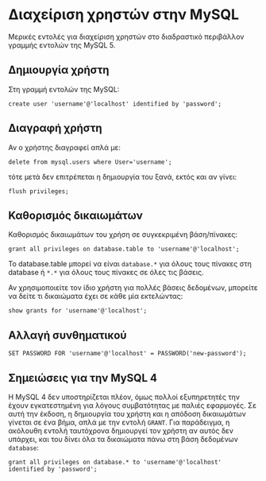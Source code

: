 <!-- -
Title: Διαχείριση χρηστών στην MySQL
First Published: 2011-11-20
Last Updated: 2014-07-05
- -->

Διαχείριση χρηστών στην MySQL
=============================

Μερικές εντολές για διαχείριση χρηστών στο διαδραστικό περιβάλλον γραμμής 
εντολών της MySQL 5. 

Δημιουργία χρήστη
-----------------

Στη γραμμή εντολών της MySQL:

```mysql
create user 'username'@'localhost' identified by 'password';
```

Διαγραφή χρήστη
---------------

Αν ο χρήστης διαγραφεί απλά με:

```mysql
delete from mysql.users where User='username';
```

τότε μετά δεν επιτρέπεται η δημιουργία του ξανά, εκτός και αν γίνει:

```mysql
flush privileges;
```

Καθορισμός δικαιωμάτων
----------------------

Καθορισμός δικαιωμάτων του χρήση σε συγκεκριμένη βάση/πίνακες:

```mysql
grant all privileges on database.table to 'username'@'localhost';
```

Το database.table μπορεί να είναι `database.*` για όλους τους πίνακες στη 
database ή `*.*` για όλους τους πίνακες σε όλες τις βάσεις.

Αν χρησιμοποιείτε τον ίδιο χρήστη για πολλές βάσεις δεδομένων, μπορείτε να 
δείτε τι δικαιώματα έχει σε κάθε μία εκτελώντας:

```mysql
show grants for 'username'@'localhost';
```

Αλλαγή συνθηματικού
-------------------

```mysql
SET PASSWORD FOR 'username'@'localhost' = PASSWORD('new-password');
```

Σημειώσεις για την MySQL 4
--------------------------

Η MySQL 4 δεν υποστηρίζεται πλέον, όμως πολλοί εξυπηρετητές την έχουν 
εγκατεστημένη για λόγους συμβατότητας με παλιές εφαρμογές. Σε αυτή την έκδοση, 
η δημιουργία του χρήστη και η απόδοση δικαιωμάτων γίνεται σε ένα βήμα, απλά με 
την εντολή `GRANT`. Για παράδειγμα, η ακόλουθη εντολή ταυτόχρονα δημιουργεί 
τον χρήστη αν αυτός δεν υπάρχει, και του δίνει όλα τα δικαιώματα πάνω στη βάση 
δεδομένων `database`:

```mysql
grant all privileges on database.* to 'username'@'localhost' identified by 'password';
```
